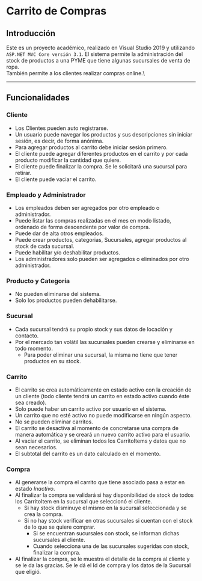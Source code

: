 # Carrito de Compras

## Introducción

Este es un proyecto académico, realizado en Visual Studio 2019 y utilizando `ASP.NET MVC Core versión 3.1`.
El sistema permite la administración del stock de productos a una PYME que tiene algunas sucursales de venta de ropa.\
También permite a los clientes realizar compras online.\

---------------------------------------

## Funcionalidades

### Cliente

- Los Clientes pueden auto registrarse.
- Un usuario puede navegar los productos y sus descripciones sin iniciar sesión, es decir, de forma anónima.
- Para agregar productos al carrito debe iniciar sesión primero.
- El cliente puede agregar diferentes productos en el carrito y por cada producto modificar la cantidad que quiere.
- El cliente puede finalizar la compra. Se le solicitará una sucursal para retirar.
- El cliente puede vaciar el carrito.

### Empleado y Administrador

- Los empleados deben ser agregados por otro empleado o administrador.
- Puede listar las compras realizadas en el mes en modo listado, ordenado de forma descendente por valor de compra.
- Puede dar de alta otros empleados.
- Puede crear productos, categorias, Sucursales, agregar productos al stock de cada sucursal.
- Puede habilitar y/o deshabilitar productos.
- Los administradores solo pueden ser agregados o eliminados por otro administrador.

### Producto y Categoría

- No pueden eliminarse del sistema.
- Solo los productos pueden dehabilitarse.

### Sucursal

- Cada sucursal tendrá su propio stock y sus datos de locación y contacto.
- Por el mercado tan volátil las sucursales pueden crearse y eliminarse en todo momento.
  - Para poder eliminar una sucursal, la misma no tiene que tener productos en su stock.

### Carrito

- El carrito se crea automáticamente en estado activo con la creación de un cliente (todo cliente tendrá un carrito en estado activo cuando éste sea creado).
- Solo puede haber un carrito activo por usuario en el sistema.
- Un carrito que no esté activo no puede modificarse en ningún aspecto.
- No se pueden eliminar carritos.
- El carrito se desactiva al momento de concretarse una compra de manera automática y se creará un nuevo carrito activo para el usuario.
- Al vaciar el carrito, se eliminan todos los CarritoItems y datos que no sean necesarios.
- El subtotal del carrito es un dato calculado en el momento.

### Compra

- Al generarse la compra el carrito que tiene asociado pasa a estar en estado *Inactivo*.
- Al finalizar la compra se validará si hay disponibilidad de stock de todos los CarritoItem en la sucursal que seleccionó el cliente.
  - Si hay stock disminuye el mismo en la sucursal seleccionada y se crea la compra.
  - Si no hay stock verificar en otras sucursales si cuentan con el stock de lo que se quiere comprar.
    - Si se encuentran sucursales con stock, se informan dichas sucursales al cliente.
    - Cuando selecciona una de las sucursales sugeridas con stock, finalizar la compra.
- Al finalizar la compra, se le muestra el detalle de la compra al cliente y se le da las gracias. Se le dá el Id de compra y los datos de la Sucursal que eligió.